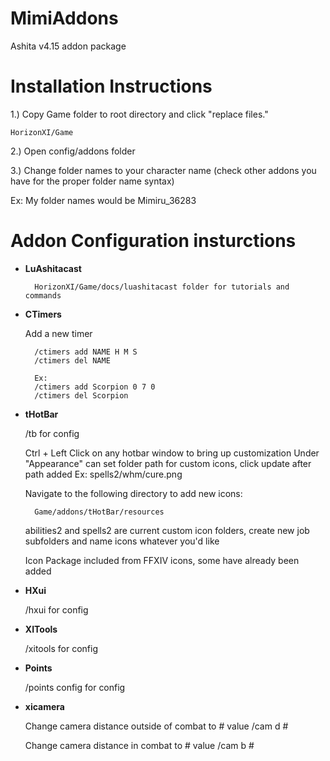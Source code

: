 # MimiAddons
Ashita v4.15 addon package

# Installation Instructions

1.) Copy Game folder to root directory and click "replace files."
	
	HorizonXI/Game

2.) Open config/addons folder

3.) Change folder names to your character name (check other addons you have for the proper folder name syntax)
	
Ex: My folder names would be Mimiru_36283
	
	
# Addon Configuration insturctions

* **LuAshitacast**
	
		HorizonXI/Game/docs/luashitacast folder for tutorials and commands
	
	
* **CTimers**

	Add a new timer
	
		/ctimers add NAME H M S
		/ctimers del NAME
		
		Ex: 
		/ctimers add Scorpion 0 7 0
		/ctimers del Scorpion
			

* **tHotBar**

	/tb for config

	Ctrl + Left Click on any hotbar window to bring up customization
	Under "Appearance" can set folder path for custom icons, click update after path added
	Ex:
		spells2/whm/cure.png
		
	Navigate to the following directory to add new icons:
	
		Game/addons/tHotBar/resources
		
	abilities2 and spells2 are current custom icon folders, create new job subfolders and name icons whatever you'd like
	
	Icon Package included from FFXIV icons, some have already been added
	
	
* **HXui**

	/hxui for config
	
	
* **XITools**

	/xitools for config
	

* **Points**

	/points config for config
	
	
* **xicamera**

	Change camera distance outside of combat to # value
	/cam d #
	
	Change camera distance in combat to # value
	/cam b #
	
	
